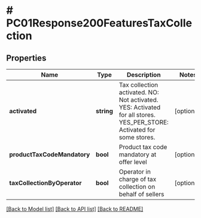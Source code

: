 # # PC01Response200FeaturesTaxCollection

## Properties

Name | Type | Description | Notes
------------ | ------------- | ------------- | -------------
**activated** | **string** | Tax collection activated. NO: Not activated. YES: Activated for all stores. YES_PER_STORE: Activated for some stores. | [optional]
**productTaxCodeMandatory** | **bool** | Product tax code mandatory at offer level | [optional]
**taxCollectionByOperator** | **bool** | Operator in charge of tax collection on behalf of sellers | [optional]

[[Back to Model list]](../../README.md#models) [[Back to API list]](../../README.md#endpoints) [[Back to README]](../../README.md)
